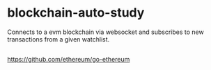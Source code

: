 # blockchain-auto-study
Connects to a evm blockchain via websocket and subscribes to new transactions from a given watchlist.

##
https://github.com/ethereum/go-ethereum
